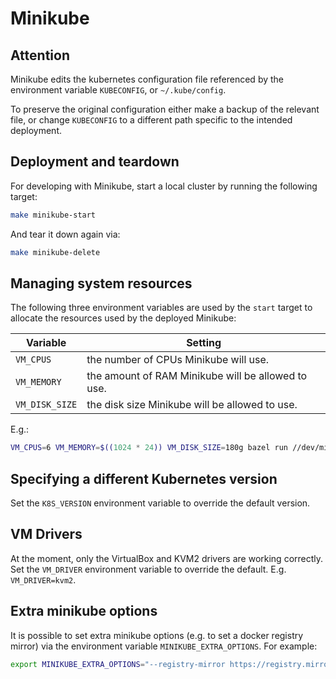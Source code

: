 # Minikube

## Attention

Minikube edits the kubernetes configuration file referenced by the
environment variable `KUBECONFIG`, or `~/.kube/config`.

To preserve the original configuration either make a backup of the
relevant file, or change `KUBECONFIG` to a different path specific to
the intended deployment.

## Deployment and teardown

For developing with Minikube, start a local cluster by running the following target:

```sh
make minikube-start
```

And tear it down again via:

```sh
make minikube-delete
```

## Managing system resources

The following three environment variables are used by the `start`
target to allocate the resources used by the deployed Minikube:

| Variable | Setting |
| --- | --- |
| `VM_CPUS` | the number of CPUs Minikube will use. |
| `VM_MEMORY` | the amount of RAM Minikube will be allowed to use. |
| `VM_DISK_SIZE` | the disk size Minikube will be allowed to use. |

E.g.:

```sh
VM_CPUS=6 VM_MEMORY=$((1024 * 24)) VM_DISK_SIZE=180g bazel run //dev/minikube:start
```

## Specifying a different Kubernetes version

Set the `K8S_VERSION` environment variable to override the default version.

## VM Drivers

At the moment, only the VirtualBox and KVM2 drivers are working correctly. Set the `VM_DRIVER`
environment variable to override the default. E.g. `VM_DRIVER=kvm2`.

## Extra minikube options

It is possible to set extra minikube options (e.g. to set a docker registry
mirror) via the environment variable `MINIKUBE_EXTRA_OPTIONS`.  For example:
```sh
export MINIKUBE_EXTRA_OPTIONS="--registry-mirror https://registry.mirror.example:5000/"
```
